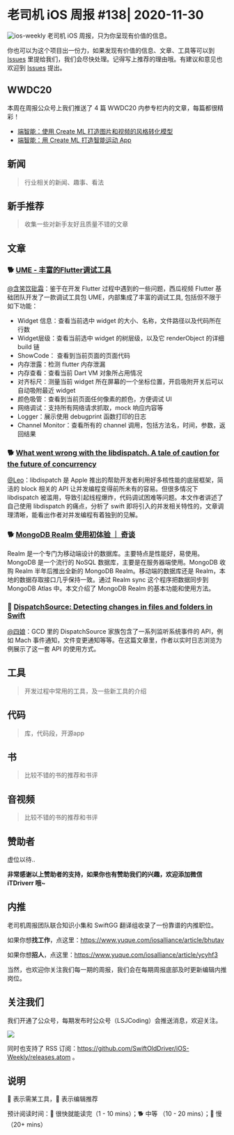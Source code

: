 # 老司机 iOS 周报 #138| 2020-11-30

![ios-weekly](https://github.com/SwiftOldDriver/iOS-Weekly/blob/master/assets/ios-weekly.png?raw=true)
老司机 iOS 周报，只为你呈现有价值的信息。

你也可以为这个项目出一份力，如果发现有价值的信息、文章、工具等可以到 [Issues](https://github.com/SwiftOldDriver/iOS-Weekly/issues) 里提给我们，我们会尽快处理。记得写上推荐的理由哦。有建议和意见也欢迎到 [Issues](https://github.com/SwiftOldDriver/iOS-Weekly/issues) 提出。

## WWDC20

本周在周报公众号上我们推送了 4 篇 WWDC20 内参专栏内的文章，每篇都很精彩！

- [端智能：使用 Create ML 打造图片和视频的风格转化模型](https://mp.weixin.qq.com/s/oIVvGleWyHi7X38uFULRjA)
- [端智能：用 Create ML 打造智能运动 App](https://mp.weixin.qq.com/s/pzbxLL03Sq3IXKQRCQohKg)

## 新闻

> 行业相关的新闻、趣事、看法

## 新手推荐

> 收集一些对新手友好且质量不错的文章

## 文章

### 🐕 [UME - 丰富的Flutter调试工具](https://mp.weixin.qq.com/s/9GjXB9Eu-OP3fIjdQWKklg)

[@含笑饮砒霜](https://weibo.com/chinafishnews/)：鉴于在开发 Flutter 过程中遇到的一些问题，西瓜视频 Flutter 基础团队开发了一款调试工具包 UME，内部集成了丰富的调试工具, 包括但不限于如下功能：

- Widget 信息：查看当前选中 widget 的大小、名称，文件路径以及代码所在行数
- Widget层级：查看当前选中 widget 的树层级，以及它 renderObject 的详细 build 链
- ShowCode： 查看到当前页面的页面代码
- 内存泄露：检测 flutter 内存泄漏
- 内存查看：查看当前 Dart VM 对象所占用情况
- 对齐标尺：测量当前 widget 所在屏幕的一个坐标位置，开启吸附开关后可以自动吸附最近 widget
- 颜色吸管：查看到当前页面任何像素的颜色，方便调试 UI
- 网络调试：支持所有网络请求抓取，mock 响应内容等
- Logger：展示使用 debugprint 函数打印的日志
- Channel Monitor：查看所有的 channel 调用，包括方法名，时间，参数，返回结果

### 🐕 [What went wrong with the libdispatch. A tale of caution for the future of concurrency](https://tclementdev.com/posts/what_went_wrong_with_the_libdispatch.html)

[@Leo](https://github.com/leomobiledeveloper)：libdispatch 是 Apple 推出的帮助开发者利用好多核性能的底层框架，简洁的 block 相关的 API 让并发编程变得前所未有的容易。但很多情况下 libdispatch 被滥用，导致引起线程爆炸，代码调试困难等问题。本文作者讲述了自己使用 libdispatch 的痛点，分析了 swift 即将引入的并发相关特性的，文章调理清晰，能看出作者对并发编程有着独到的见解。

### 🐕 [MongoDB Realm 使用初体验 ｜ 奇谈](https://mp.weixin.qq.com/s/HhhqkHtu9P1hib9L2Miyhg)

Realm 是一个专门为移动端设计的数据库。主要特点是性能好，易使用。MongoDB 是一个流行的 NoSQL 数据库，主要是在服务器端使用。MongoDB 收购 Realm 半年后推出全新的 MongoDB Realm。移动端的数据库还是 Realm，本地的数据存取接口几乎保持一致。通过 Realm sync 这个程序把数据同步到 MongoDB Atlas 中。本文介绍了 MongoDB Realm 的基本功能和使用方法。

### 🐎 [DispatchSource: Detecting changes in files and folders in Swift](https://swiftrocks.com/dispatchsource-detecting-changes-in-files-and-folders-in-swift.html)

[@四娘](https://kemchej.github.io/)：GCD 里的 DispatchSource 家族包含了一系列监听系统事件的 API，例如 Mach 事件通知，文件变更通知等等。在这篇文章里，作者以实时日志浏览为例展示了这一套 API 的使用方式。

## 工具

> 开发过程中常用的工具，及一些新工具的介绍

## 代码

> 库，代码段，开源app

## 书

> 比较不错的书的推荐和书评

## 音视频

> 比较不错的书的推荐和书评

## 赞助者

虚位以待..

**非常感谢以上赞助者的支持，如果你也有赞助我们的兴趣，欢迎添加微信 iTDriverr 哦~**

## 内推

老司机周报团队联合知识小集和 SwiftGG 翻译组收录了一份靠谱的内推职位。

如果你想**找工作**，点这里：https://www.yuque.com/iosalliance/article/bhutav

如果你想**招人**，点这里：https://www.yuque.com/iosalliance/article/ycyhf3

当然，也欢迎你关注我们每一期的周报，我们会在每期周报底部及时更新编辑内推岗位。

## 关注我们

我们开通了公众号，每期发布时公众号（LSJCoding）会推送消息，欢迎关注。

![](https://github.com/SwiftOldDriver/iOS-Weekly/blob/master/assets/qrcode_for_wechat.jpg?raw=true)

同时也支持了 RSS 订阅：https://github.com/SwiftOldDriver/iOS-Weekly/releases.atom 。

## 说明

🚧 表示需某工具，🌟 表示编辑推荐

预计阅读时间：🐎 很快就能读完（1 - 10 mins）；🐕 中等 （10 - 20 mins）；🐢 慢（20+ mins）
